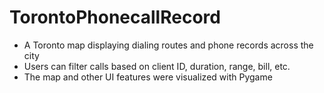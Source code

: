 # TorontoPhonecallRecord
- A Toronto map displaying dialing routes and phone records across the city
- Users can filter calls based on client ID, duration, range, bill, etc.
- The map and other UI features were visualized with Pygame
